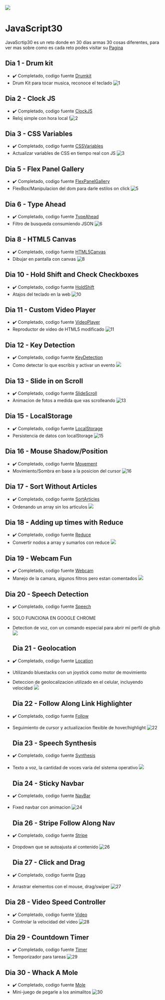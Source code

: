 ﻿﻿![](https://javascript30.com/images/JS3-social-share.png)

# JavaScript30

JavaScrtip30 es un reto donde en 30 dias armas 30 cosas diferentes, para ver mas sobre como es cada reto podes visitar su [Pagina]

## Dia 1 - Drum kit
- ✔️ Completado, codigo fuente [Drumkit]
- Drum Kit para tocar musica, reconoce el teclado
﻿![1](https://user-images.githubusercontent.com/68082746/134415600-a1a65279-8f9e-45ca-8ccd-a0f671abe3b3.gif)


## Dia 2 - Clock JS
- ✔️ Completado, codigo fuente [ClockJS]
- Reloj simple con hora local
﻿!![2](https://user-images.githubusercontent.com/68082746/134415653-80c03c87-2255-49eb-a035-4f188e54d571.gif)

 
## Dia 3 - CSS Variables
- ✔️ Completado, codigo fuente [CSSVariables]
- Actualizar variables de CSS en tiempo real con JS
﻿![3](https://user-images.githubusercontent.com/68082746/134415696-41fa3569-6503-44cc-b8e9-da03a6d67a16.gif)

 
## Dia 5 - Flex Panel Gallery
- ✔️ Completado, codigo fuente [FlexPanelGallery]
- FlexBox/Manipulacion del dom para darle estilos on click
﻿![5](https://user-images.githubusercontent.com/68082746/134416076-0e5f6b30-22f5-46bf-9f2e-c1d113a3a0d7.gif)

   
## Dia 6 - Type Ahead
- ✔️ Completado, codigo fuente [TypeAhead]
- Filtro de busqueda consumiendo JSON
﻿![6](https://user-images.githubusercontent.com/68082746/134416147-8f6ae2f2-ef9b-4e4f-b7c1-159d2b9fba4e.gif)

 
## Dia 8 - HTML5 Canvas
- ✔️ Completado, codigo fuente [HTML5Canvas]
- Dibujar en pantalla con canvas
﻿![8](https://user-images.githubusercontent.com/68082746/134416193-2563562f-3a0f-4860-a224-fb483ed4a414.gif)

 
## Dia 10 - Hold Shift and Check Checkboxes
- ✔️ Completado, codigo fuente [HoldShift]
- Atajos del teclado en la web
﻿![10](https://user-images.githubusercontent.com/68082746/134416408-ebcfd8a5-4289-45ea-a1ba-b3dd3e304dd1.gif)

 
## Dia 11 - Custom Video Player
- ✔️ Completado, codigo fuente [VideoPlayer]
- Reproductor de video de HTML5 modificado
﻿![11](https://user-images.githubusercontent.com/68082746/134416856-64c44f95-d9a1-4c18-92d3-b8d5c1b41289.gif)

 
## Dia 12 - Key Detection
- ✔️ Completado, codigo fuente [KeyDetection]
- Como detectar lo que escribis y activar un evento
﻿![](https://i.imgur.com/tFNqE0w.png)
 
## Dia 13 - Slide in on Scroll
- ✔️ Completado, codigo fuente [SlideScroll]
- Animacion de fotos a medida que vas scrolleando
﻿![13](https://user-images.githubusercontent.com/68082746/134416918-828b5579-796f-4db1-b60c-a8f66fe4ec90.gif)
 
## Dia 15 - LocalStorage
- ✔️ Completado, codigo fuente [LocalStorage]
- Persistencia de datos con localStorage
﻿![15](https://user-images.githubusercontent.com/68082746/134416981-011fc84f-0d4a-4bcd-a9a1-7552c7876791.gif)
 
 ## Dia 16 - Mouse Shadow/Position
- ✔️ Completado, codigo fuente [Movement]
- Movimiento/Sombra en base a la posicion del cursor
﻿![16](https://user-images.githubusercontent.com/68082746/134417019-ac3c3440-2271-4773-8561-3df493cc6501.gif)

 ## Dia 17 - Sort Without Articles
- ✔️ Completado, codigo fuente [SortArticles]
- Ordenando un array sin los articulos
﻿![](https://i.imgur.com/cf3Y8xB.png)

 ## Dia 18 - Adding up times with Reduce
- ✔️ Completado, codigo fuente [Reduce]
- Convertir nodos a array y sumarlos con reduce
﻿![](https://i.imgur.com/8R5Hc5v.png)

 ## Dia 19 - Webcam Fun
- ✔️ Completado, codigo fuente [Webcam]
- Manejo de la camara, algunos filtros pero estan comentados
﻿![](https://i.imgur.com/4rZUclm.png)
 
 ## Dia 20 - Speech Detection
- ✔️ Completado, codigo fuente [Speech]
- SOLO FUNCIONA EN GOOGLE CHROME
- Detection de voz, con un comando especial para abrir mi perfil de gitub
﻿![](https://i.imgur.com/KqYQDCw.png)
 
  ## Dia 21 - Geolocation
- ✔️ Completado, codigo fuente [Location]
- Utilizando bluestacks con un joystick como motor de movimiento
- Deteccion de geolocalizacion utilizado en el celular, incluyendo velocidad
﻿![](https://i.imgur.com/iZRE2Hk.png)
 
  ## Dia 22 - Follow Along Link Highlighter
- ✔️ Completado, codigo fuente [Follow]
- Seguimiento de cursor y actualizacion flexible de hover/highlight
﻿![22](https://user-images.githubusercontent.com/68082746/134417089-35dba4ae-36b3-4124-b5a7-db0d10e1d18e.gif)
 
  ## Dia 23 - Speech Synthesis
- ✔️ Completado, codigo fuente [Synthesis]
- Texto a voz, la cantidad de voces varia del sistema operativo
﻿![](https://i.imgur.com/g4eQdOr.png)

  ## Dia 24 - Sticky Navbar
- ✔️ Completado, codigo fuente [NavBar]
- Fixed navbar con animacion
﻿![24](https://user-images.githubusercontent.com/68082746/134417122-d914bff8-e1e0-41a6-bcf2-bca18160219a.gif)

  ## Dia 26 - Stripe Follow Along Nav
- ✔️ Completado, codigo fuente [Stripe]
- Dropdown que se autoajusta al contenido
﻿![26](https://user-images.githubusercontent.com/68082746/134417175-155e6a9c-517a-4c8b-bcb4-90562ec8caec.gif)
 
  ## Dia 27 - Click and Drag
- ✔️ Completado, codigo fuente [Drag]
- Arrastrar elementos con el mouse, drag/swiper
﻿![27](https://user-images.githubusercontent.com/68082746/134417203-2d0866cd-bd22-4379-885f-49921dbcb22a.gif)

 
 ## Dia 28 - Video Speed Controller
- ✔️ Completado, codigo fuente [Video]
- Controlar la velocidad del video
﻿![28](https://user-images.githubusercontent.com/68082746/134417438-e24924d9-57e2-41ef-a7c7-7f71350de861.gif)
 
 ## Dia 29 - Countdown Timer
- ✔️ Completado, codigo fuente [Timer]
- Temporizador para tareas
﻿![29](https://user-images.githubusercontent.com/68082746/134417251-0d33b4b0-b5df-45e3-99ff-b47a5f4e1f14.gif)


 ## Dia 30 - Whack A Mole
- ✔️ Completado, codigo fuente [Mole]
- Mini-juego de pegarle a los animalitos
﻿![30](https://user-images.githubusercontent.com/68082746/134417267-9c82d7ae-fdde-4763-985d-abb9de874238.gif)
 
 [Pagina]: https://javascript30.com/
 [Drumkit]: https://github.com/jd-apprentice/Javascript30Solutions/blob/main/1%20Drum%20Kit/js/app.js
 [ClockJS]: https://github.com/jd-apprentice/Javascript30Solutions/blob/main/2%20JS%20Clock/js/app.js
 [CSSVariables]: https://github.com/jd-apprentice/Javascript30Solutions/blob/main/3%20CSS%20Variables/js/app.js
 [FlexPanelGallery]: https://github.com/jd-apprentice/Javascript30Solutions/blob/main/5%20Flex%20Panel%20Gallery/js/app.js
 [TypeAhead]: https://github.com/jd-apprentice/Javascript30Solutions/blob/main/6%20Type%20Ahead/js/app.js
 [HTML5Canvas]: https://github.com/jd-apprentice/Javascript30Solutions/blob/main/8%20Fun%20with%20HTML5%20Canvas/js/app.js
 [HoldShift]: https://github.com/jd-apprentice/Javascript30Solutions/blob/main/10%20-%20Hold%20Shift%20and%20Check%20Checkboxes/js/app.js
 [VideoPlayer]: https://github.com/jd-apprentice/Javascript30Solutions/blob/main/11%20-%20Custom%20Video%20Player/js/app.js
 [KeyDetection]: https://github.com/jd-apprentice/Javascript30Solutions/blob/main/12%20-%20Key%20Sequence%20Detection/js/app.js
 [SlideScroll]: https://github.com/jd-apprentice/Javascript30Solutions/blob/main/13%20-%20Slide%20in%20on%20Scroll/js/app.js
 [LocalStorage]: https://github.com/jd-apprentice/Javascript30Solutions/blob/main/15%20-%20LocalStorage/js/app.js
 [Movement]: https://github.com/jd-apprentice/Javascript30Solutions/blob/main/16%20-%20Mouse%20Shadow/js/app.js
 [SortArticles]: https://github.com/jd-apprentice/Javascript30Solutions/blob/main/17%20-%20Sort%20Without%20Articles/js/app.js
 [Reduce]: https://github.com/jd-apprentice/Javascript30Solutions/blob/main/18%20-%20Adding%20up%20times%20with%20Reduce/js/app.js
 [Webcam]: https://github.com/jd-apprentice/Javascript30Solutions/blob/main/19%20-%20Webcam%20Fun/js/app.js
 [Speech]: https://github.com/jd-apprentice/Javascript30Solutions/blob/main/20%20-%20Speech%20Detection/js/app.js
 [Location]: https://github.com/jd-apprentice/Javascript30Solutions/blob/main/21%20-%20Geolocation/js/app.js
 [Follow]: https://github.com/jd-apprentice/Javascript30Solutions/blob/main/22%20-%20Follow%20Along%20Link%20Highlighter/js/app.js
 [Synthesis]: https://github.com/jd-apprentice/Javascript30Solutions/blob/main/23%20-%20Speech%20Synthesis/js/app.js
 [NavBar]: https://github.com/jd-apprentice/Javascript30Solutions/blob/main/24%20-%20Sticky%20Nav/js/app.js
 [Stripe]: https://github.com/jd-apprentice/Javascript30Solutions/blob/main/26%20-%20Stripe%20Follow%20Along%20Nav/js/app.js
 [Drag]: https://github.com/jd-apprentice/Javascript30Solutions/blob/main/27%20-%20Click%20and%20Drag/js/app.js
 [Video]: https://github.com/jd-apprentice/Javascript30Solutions/blob/main/28%20-%20Video%20Speed%20Controller/js/app.js
 [Timer]: https://github.com/jd-apprentice/Javascript30Solutions/blob/main/29%20-%20Countdown%20Timer/js/app.js
 [Mole]: https://github.com/jd-apprentice/Javascript30Solutions/blob/main/30%20-%20Whack%20A%20Mole/js/app.js